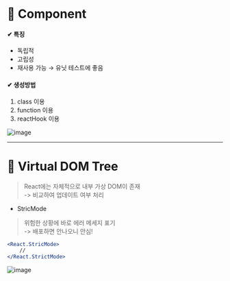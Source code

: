 # 📑 Component     
#### ✔ 특징   
- 독립적
- 고립성
- 재사용 가능
    →  유닛 테스트에 좋음     

#### ✔ 생성방법
1. class 이용
2. function 이용
3. reactHook 이용

![image](https://user-images.githubusercontent.com/72757829/110483881-7caa9e80-812d-11eb-8c3e-0aa0755e1b88.png)     

---     
# 📑 Virtual DOM Tree    
> React에는 자체적으로 내부 가상 DOM이 존재     
> -> 비교하여 업데이트 여부 처리     

- StricMode     
> 위험한 상황에 바로 에러 메세지 표기     
> -> 배포하면 안나오니 안심!     
```jsx
<React.StricMode>  
    // 
</React.StrictMode>     
```     
 
![image](https://user-images.githubusercontent.com/72757829/110557172-64656e80-8183-11eb-8594-66fa94b636b8.png)
